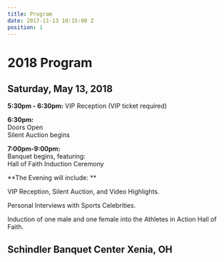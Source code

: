 ```yaml
---
title: Program
date: 2017-11-13 10:15:00 Z
position: 1
---
```


# 2018 Program

## Saturday, May 13, 2018

**5:30pm - 6:30pm:**
VIP Reception (VIP ticket required)

**6:30pm:**\
Doors Open\
Silent Auction begins

**7:00pm-9:00pm:**\
Banquet begins, featuring:\
Hall of Faith Induction Ceremony

**The Evening will include: **

VIP Reception, Silent Auction, and Video Highlights.

Personal Interviews with Sports Celebrities.

Induction of one male and one female into the Athletes in Action Hall of Faith.

## **Schindler Banquet Center Xenia, OH**